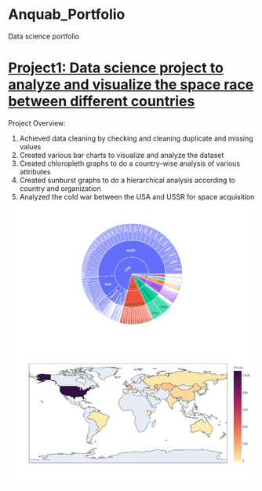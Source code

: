 # Anquab_Portfolio
Data science portfolio


# [Project1: Data science project to analyze and visualize the space race between different countries](https://github.com/anquabkhan/google-collab)
Project Overview:
 1) Achieved data cleaning by checking and cleaning duplicate and missing values
 2) Created various bar charts to visualize and analyze the dataset
 3) Created chloropleth graphs to do a country-wise analysis of various attributes
 4) Created sunburst graphs to do a hierarchical analysis according to country and organization
 5) Analyzed the cold war between the USA and USSR for space acquisition
 

 ![](https://github.com/anquabkhan/Anquab_Portfolio/blob/main/newplot%20(1).png) 
 ![](https://github.com/anquabkhan/Anquab_Portfolio/blob/main/newplot.png)
  
